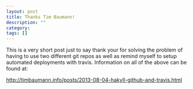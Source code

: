 ```yaml
---
layout: post
title: Thanks Tim Baumann!
description: ""
category: 
tags: []
---
```


This is a very short post just to say thank your for solving the problem of having to use two different git repos as well as remind myself to setup automated deployments with travis. Information on all of the above can be found at:

http://timbaumann.info/posts/2013-08-04-hakyll-github-and-travis.html
